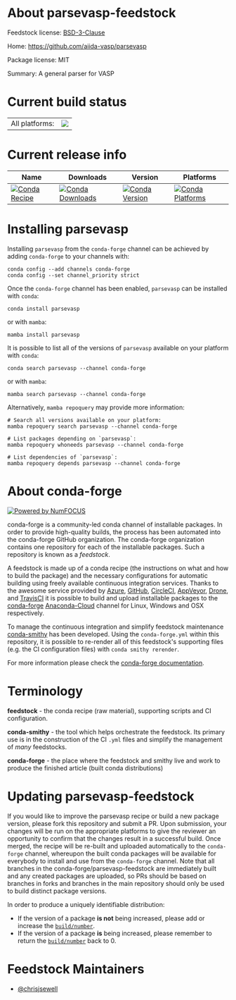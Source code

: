 About parsevasp-feedstock
=========================

Feedstock license: [BSD-3-Clause](https://github.com/conda-forge/parsevasp-feedstock/blob/main/LICENSE.txt)

Home: https://github.com/aiida-vasp/parsevasp

Package license: MIT

Summary: A general parser for VASP

Current build status
====================


<table><tr><td>All platforms:</td>
    <td>
      <a href="https://dev.azure.com/conda-forge/feedstock-builds/_build/latest?definitionId=16756&branchName=main">
        <img src="https://dev.azure.com/conda-forge/feedstock-builds/_apis/build/status/parsevasp-feedstock?branchName=main">
      </a>
    </td>
  </tr>
</table>

Current release info
====================

| Name | Downloads | Version | Platforms |
| --- | --- | --- | --- |
| [![Conda Recipe](https://img.shields.io/badge/recipe-parsevasp-green.svg)](https://anaconda.org/conda-forge/parsevasp) | [![Conda Downloads](https://img.shields.io/conda/dn/conda-forge/parsevasp.svg)](https://anaconda.org/conda-forge/parsevasp) | [![Conda Version](https://img.shields.io/conda/vn/conda-forge/parsevasp.svg)](https://anaconda.org/conda-forge/parsevasp) | [![Conda Platforms](https://img.shields.io/conda/pn/conda-forge/parsevasp.svg)](https://anaconda.org/conda-forge/parsevasp) |

Installing parsevasp
====================

Installing `parsevasp` from the `conda-forge` channel can be achieved by adding `conda-forge` to your channels with:

```
conda config --add channels conda-forge
conda config --set channel_priority strict
```

Once the `conda-forge` channel has been enabled, `parsevasp` can be installed with `conda`:

```
conda install parsevasp
```

or with `mamba`:

```
mamba install parsevasp
```

It is possible to list all of the versions of `parsevasp` available on your platform with `conda`:

```
conda search parsevasp --channel conda-forge
```

or with `mamba`:

```
mamba search parsevasp --channel conda-forge
```

Alternatively, `mamba repoquery` may provide more information:

```
# Search all versions available on your platform:
mamba repoquery search parsevasp --channel conda-forge

# List packages depending on `parsevasp`:
mamba repoquery whoneeds parsevasp --channel conda-forge

# List dependencies of `parsevasp`:
mamba repoquery depends parsevasp --channel conda-forge
```


About conda-forge
=================

[![Powered by
NumFOCUS](https://img.shields.io/badge/powered%20by-NumFOCUS-orange.svg?style=flat&colorA=E1523D&colorB=007D8A)](https://numfocus.org)

conda-forge is a community-led conda channel of installable packages.
In order to provide high-quality builds, the process has been automated into the
conda-forge GitHub organization. The conda-forge organization contains one repository
for each of the installable packages. Such a repository is known as a *feedstock*.

A feedstock is made up of a conda recipe (the instructions on what and how to build
the package) and the necessary configurations for automatic building using freely
available continuous integration services. Thanks to the awesome service provided by
[Azure](https://azure.microsoft.com/en-us/services/devops/), [GitHub](https://github.com/),
[CircleCI](https://circleci.com/), [AppVeyor](https://www.appveyor.com/),
[Drone](https://cloud.drone.io/welcome), and [TravisCI](https://travis-ci.com/)
it is possible to build and upload installable packages to the
[conda-forge](https://anaconda.org/conda-forge) [Anaconda-Cloud](https://anaconda.org/)
channel for Linux, Windows and OSX respectively.

To manage the continuous integration and simplify feedstock maintenance
[conda-smithy](https://github.com/conda-forge/conda-smithy) has been developed.
Using the ``conda-forge.yml`` within this repository, it is possible to re-render all of
this feedstock's supporting files (e.g. the CI configuration files) with ``conda smithy rerender``.

For more information please check the [conda-forge documentation](https://conda-forge.org/docs/).

Terminology
===========

**feedstock** - the conda recipe (raw material), supporting scripts and CI configuration.

**conda-smithy** - the tool which helps orchestrate the feedstock.
                   Its primary use is in the construction of the CI ``.yml`` files
                   and simplify the management of *many* feedstocks.

**conda-forge** - the place where the feedstock and smithy live and work to
                  produce the finished article (built conda distributions)


Updating parsevasp-feedstock
============================

If you would like to improve the parsevasp recipe or build a new
package version, please fork this repository and submit a PR. Upon submission,
your changes will be run on the appropriate platforms to give the reviewer an
opportunity to confirm that the changes result in a successful build. Once
merged, the recipe will be re-built and uploaded automatically to the
`conda-forge` channel, whereupon the built conda packages will be available for
everybody to install and use from the `conda-forge` channel.
Note that all branches in the conda-forge/parsevasp-feedstock are
immediately built and any created packages are uploaded, so PRs should be based
on branches in forks and branches in the main repository should only be used to
build distinct package versions.

In order to produce a uniquely identifiable distribution:
 * If the version of a package **is not** being increased, please add or increase
   the [``build/number``](https://docs.conda.io/projects/conda-build/en/latest/resources/define-metadata.html#build-number-and-string).
 * If the version of a package **is** being increased, please remember to return
   the [``build/number``](https://docs.conda.io/projects/conda-build/en/latest/resources/define-metadata.html#build-number-and-string)
   back to 0.

Feedstock Maintainers
=====================

* [@chrisjsewell](https://github.com/chrisjsewell/)

